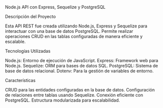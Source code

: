  Node.js API con Express, Sequelize y PostgreSQL
 
Descripción del Proyecto

Esta API REST fue creada utilizando Node.js, Express y Sequelize para interactuar con una base de datos PostgreSQL. Permite realizar operaciones CRUD en las tablas configuradas de manera eficiente y escalable.

Tecnologías Utilizadas

Node.js: Entorno de ejecución de JavaScript.
Express: Framework web para Node.js.
Sequelize: ORM para bases de datos SQL.
PostgreSQL: Sistema de base de datos relacional.
Dotenv: Para la gestión de variables de entorno.


Características

CRUD para las entidades configuradas en la base de datos.
Configuración de relaciones entre tablas usando Sequelize.
Conexión eficiente con PostgreSQL.
Estructura modularizada para escalabilidad.

